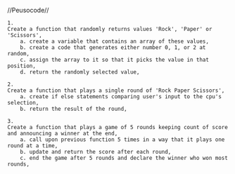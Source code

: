 //Peusocode//

    1.
    Create a function that randomly returns values 'Rock', 'Paper' or 'Scissors',
        a. create a variable that contains an array of these values,
        b. create a code that generates either number 0, 1, or 2 at random,
        c. assign the array to it so that it picks the value in that position,
        d. return the randomly selected value,
    
    2.
    Create a function that plays a single round of 'Rock Paper Scissors',
        a. create if else statements comparing user's input to the cpu's selection,
        b. return the result of the round, 
    
    3.
    Create a function that plays a game of 5 rounds keeping count of score and announcing a winner at the end, 
        a. call upon previous function 5 times in a way that it plays one round at a time,
        b. update and return the score after each round,
        c. end the game after 5 rounds and declare the winner who won most rounds, 